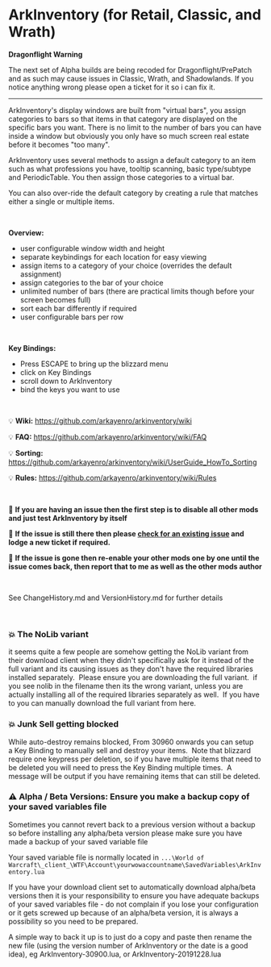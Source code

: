 ﻿# ArkInventory (for Retail, Classic, and Wrath)

**Dragonflight Warning**

The next set of Alpha builds are being recoded for Dragonflight/PrePatch and as such may cause issues in Classic, Wrath, and Shadowlands.  If you notice anything wrong please open a ticket for it so i can fix it.

---

ArkInventory's display windows are built from "virtual bars", you assign categories to bars so that items in that category are displayed on the specific bars you want. There is no limit to the number of bars you can have inside a window but obviously you only have so much screen real estate before it becomes "too many".

ArkInventory uses several methods to assign a default category to an item such as what professions you have, tooltip scanning, basic type/subtype and PeriodicTable. You then assign those categories to a virtual bar.

You can also over-ride the default category by creating a rule that matches either a single or multiple items.

<br>

**Overview:**
- user configurable window width and height
- separate keybindings for each location for easy viewing
- assign items to a category of your choice (overrides the default assignment)
- assign categories to the bar of your choice
- unlimited number of bars (there are practical limits though before your screen becomes full)
- sort each bar differently if required
- user configurable bars per row

<br>

**Key Bindings:**
- Press ESCAPE to bring up the blizzard menu
- click on Key Bindings
- scroll down to ArkInventory
- bind the keys you want to use

<br>

:bulb: **Wiki:** https://github.com/arkayenro/arkinventory/wiki

:bulb: **FAQ:** https://github.com/arkayenro/arkinventory/wiki/FAQ

:bulb: **Sorting:** https://github.com/arkayenro/arkinventory/wiki/UserGuide_HowTo_Sorting

:bulb: **Rules:** https://github.com/arkayenro/arkinventory/wiki/Rules

<br>

:memo: **If you are having an issue then the first step is to disable all other mods and just test ArkInventory by itself**

:memo: **If the issue is still there then please [check for an existing issue](https://github.com/arkayenro/arkinventory/issues) and lodge a new ticket if required.**

:memo: **If the issue is gone then re-enable your other mods one by one until the issue comes back, then report that to me as well as the other mods author**

<br>

See ChangeHistory.md and VersionHistory.md for further details

<br>

### :boom: The NoLib variant

it seems quite a few people are somehow getting the NoLib variant from their download client when they didn't specifically ask for it instead of the full variant and its causing issues as they don't have the required libraries installed separately.  Please ensure you are downloading the full variant.  if you see nolib in the filename then its the wrong variant, unless you are actually installing all of the required libraries separately as well.  If you have to you can manually download the full variant from here.

### :boom: Junk Sell getting blocked

While auto-destroy remains blocked, From 30960 onwards you can setup a Key Binding to manually sell and destroy your items.  Note that blizzard require one keypress per deletion, so if you have multiple items that need to be deleted you will need to press the Key Binding multiple times.  A message will be output if you have remaining items that can still be deleted.

### :warning: Alpha / Beta Versions: Ensure you make a backup copy of your saved variables file

Sometimes you cannot revert back to a previous version without a backup so before installing any alpha/beta version please make sure you have made a backup of your saved variable file

Your saved variable file is normally located in `...\World of Warcraft\_client_\WTF\Account\yourwowaccountname\SavedVariables\ArkInventory.lua`

If you have your download client set to automatically download alpha/beta versions then it is your responsibility to ensure you have adequate backups of your saved variables file - do not complain if you lose your configuration or it gets screwed up because of an alpha/beta version, it is always a possibility so you need to be prepared.

A simple way to back it up is to just do a copy and paste then rename the new file (using the version number of ArkInventory or the date is a good idea), eg ArkInventory-30900.lua, or ArkInventory-20191228.lua
